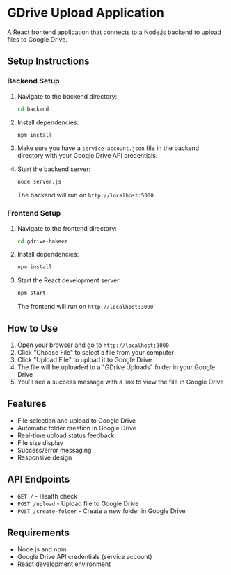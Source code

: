 # GDrive Upload Application

A React frontend application that connects to a Node.js backend to upload files to Google Drive.

## Setup Instructions

### Backend Setup

1. Navigate to the backend directory:
   ```bash
   cd backend
   ```

2. Install dependencies:
   ```bash
   npm install
   ```

3. Make sure you have a `service-account.json` file in the backend directory with your Google Drive API credentials.

4. Start the backend server:
   ```bash
   node server.js
   ```

   The backend will run on `http://localhost:5000`

### Frontend Setup

1. Navigate to the frontend directory:
   ```bash
   cd gdrive-hakeem
   ```

2. Install dependencies:
   ```bash
   npm install
   ```

3. Start the React development server:
   ```bash
   npm start
   ```

   The frontend will run on `http://localhost:3000`

## How to Use

1. Open your browser and go to `http://localhost:3000`
2. Click "Choose File" to select a file from your computer
3. Click "Upload File" to upload it to Google Drive
4. The file will be uploaded to a "GDrive Uploads" folder in your Google Drive
5. You'll see a success message with a link to view the file in Google Drive

## Features

- File selection and upload to Google Drive
- Automatic folder creation in Google Drive
- Real-time upload status feedback
- File size display
- Success/error messaging
- Responsive design

## API Endpoints

- `GET /` - Health check
- `POST /upload` - Upload file to Google Drive
- `POST /create-folder` - Create a new folder in Google Drive

## Requirements

- Node.js and npm
- Google Drive API credentials (service account)
- React development environment
